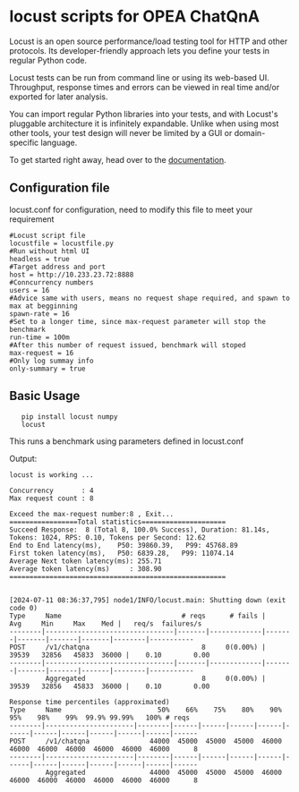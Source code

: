 # locust scripts for OPEA ChatQnA

Locust is an open source performance/load testing tool for HTTP and other protocols. Its developer-friendly approach lets you define your tests in regular Python code.

Locust tests can be run from command line or using its web-based UI. Throughput, response times and errors can be viewed in real time and/or exported for later analysis.

You can import regular Python libraries into your tests, and with Locust's pluggable architecture it is infinitely expandable. Unlike when using most other tools, your test design will never be limited by a GUI or domain-specific language.

To get started right away, head over to the [documentation](http://docs.locust.io/en/stable/installation.html).

## Configuration file

locust.conf for configuration, need to modify this file to meet your requirement
```
#Locust script file
locustfile = locustfile.py
#Run without html UI
headless = true
#Target address and port
host = http://10.233.23.72:8888
#Conncurrency numbers
users = 16
#Advice same with users, means no request shape required, and spawn to max at begginning
spawn-rate = 16
#Set to a longer time, since max-request parameter will stop the benchmark
run-time = 100m
#After this number of request issued, benchmark will stoped
max-request = 16
#Only log summay info
only-summary = true
```

## Basic Usage

```
   pip install locust numpy
   locust
```

  This runs a benchmark using parameters defined in locust.conf

  Output:
```
locust is working ...

Concurrency       : 4
Max request count : 8

Exceed the max-request number:8 , Exit...
=================Total statistics=====================
Succeed Response:  8 (Total 8, 100.0% Success), Duration: 81.14s, Tokens: 1024, RPS: 0.10, Tokens per Second: 12.62
End to End latency(ms),    P50: 39860.39,   P99: 45768.89
First token latency(ms),   P50: 6839.28,   P99: 11074.14
Average Next token latency(ms): 255.71
Average token latency(ms)     : 308.90
======================================================


[2024-07-11 08:36:37,795] node1/INFO/locust.main: Shutting down (exit code 0)
Type     Name                              # reqs      # fails |    Avg     Min     Max    Med |   req/s  failures/s
--------|--------------------------------|-------|-------------|-------|-------|-------|-------|--------|-----------
POST     /v1/chatqna                            8     0(0.00%) |  39539   32856   45833  36000 |    0.10        0.00
--------|--------------------------------|-------|-------------|-------|-------|-------|-------|--------|-----------
         Aggregated                             8     0(0.00%) |  39539   32856   45833  36000 |    0.10        0.00

Response time percentiles (approximated)
Type     Name                        50%    66%    75%    80%    90%    95%    98%    99%  99.9% 99.99%   100% # reqs
--------|----------------------|--------|------|------|------|------|------|------|------|------|------|------|------
POST     /v1/chatqna               44000  45000  45000  45000  46000  46000  46000  46000  46000  46000  46000      8
--------|----------------------|--------|------|------|------|------|------|------|------|------|------|------|------
         Aggregated                44000  45000  45000  45000  46000  46000  46000  46000  46000  46000  46000      8

```
